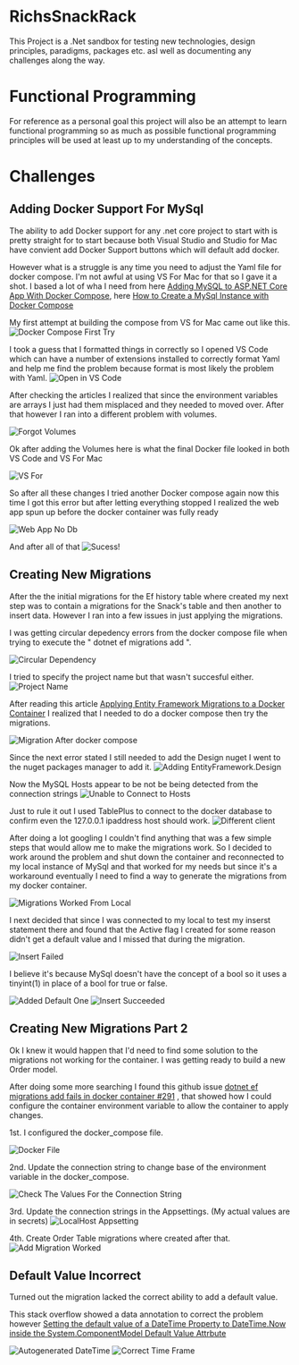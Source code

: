 # RichsSnackRack
This Project is a .Net sandbox for testing new technologies, design principles, paradigms, packages etc. asl well as documenting any challenges along the way.

# Functional Programming
For reference as a personal goal this project will also be an attempt to learn functional programming so as much as possible functional programming principles will be used at least up to my understanding of the concepts.

# Challenges
## Adding Docker Support For MySql

The ability to add Docker support for any .net core project to start with is pretty straight for to start because both Visual Studio and Studio for Mac have convient add Docker Support buttons which will default add docker.

However what is a struggle is any time you need to adjust the Yaml file for docker compose. I'm not awful at using VS For Mac for that so I gave it a shot. I based a lot of wha I need from here [Adding MySQL to ASP.NET Core App With Docker Compose](https://code-maze.com/mysql-aspnetcore-docker-compose/), here [How to Create a MySql Instance with Docker Compose](https://medium.com/@chrischuck35/how-to-create-a-mysql-instance-with-docker-compose-1598f3cc1bee)


My first attempt at building the compose from VS for Mac came out like this.
![Docker Compose First Try](Images/dbenvironmentsmisplaced.png)

I took a guess that I formatted things in correctly so I opened VS Code which can have a number of extensions installed to correctly format Yaml and help me find the problem because format is most likely the problem with Yaml.
![Open in VS Code](Images/TryingVsCodeInstead.png)

After checking the articles I realized that since the environment variables are arrays I just had them misplaced and they needed to moved over. After that however I ran into a different problem with volumes.

![Forgot Volumes](Images/ForgotTheVolumes.png)

Ok after adding the Volumes here is what the final Docker file looked in both VS Code and VS For Mac

![VS For ](Images/FinalLookInVsForMac.png)



So after all these changes I tried another Docker compose again now this time I got this error but after letting everything stopped I realized the web app spun up before the docker container was fully ready

![Web App No Db](Images/WebAppWasActiveBeforeDb.png)

And after all of that 
![Sucess!](Images/Success.png)

## Creating New Migrations

After the the initial migrations for the Ef history table where created my next step was to contain a migrations for the Snack's table and then another to insert data. However I ran into a few issues in just applying the migrations.

I was getting circular depedency errors from the docker compose file when trying to execute the " dotnet ef migrations add ".

![Circular Dependency](Images/CircularDependency.png)

I tried to specify the project name but that wasn't succesful either.
![Project Name](Images/TriedToSpecifyProct.png)

 After reading this article [Applying Entity Framework Migrations to a Docker Container](https://codebuckets.com/2020/08/14/applying-entity-framework-migrations-to-a-docker-container/) I realized that I needed to do a docker compose then try the migrations.

 ![Migration After docker compose](Images/WorkAfterCompose.png)

 Since the next error stated I still needed to add the Design nuget I went to the nuget packages manager to add it.
 ![Adding EntityFramework.Design](Images/AddDesign.png)

 Now the MySQL Hosts appear to be not be being detected from the connection strings
 ![Unable to Connect to Hosts](Images/UnableToConnectToHosts.png)

 Just to rule it out I used TablePlus to connect to the docker database to confirm even the 127.0.0.1 ipaddress host should work.
 ![Different client](Images/UsingMySqlClientTablePlus.png)

 After doing a lot googling I couldn't find anything that was a few simple steps that would allow me to make the migrations work. So I decided to work around the problem and shut down the container and reconnected to my local instance of MySql and that worked for my needs but since it's a workaround eventually I need to find a way to generate the migrations from my docker container.

 ![Migrations Worked From Local](Images/WorkAroundUsingLocalDb.png)

 I next decided that since I was connected to my local to test my inserst statement there and found that the Active flag I created for some reason didn't get a default value and I missed that during the migration. 
 
 ![Insert Failed](Images/ActiveHadNotDefault.png)
 
 I believe it's because MySql doesn't have the concept of a bool so it uses a tinyint(1) in place of a bool for true or false.

 ![Added Default One](Images/AddedDefaultOfOne.png)
 ![Insert Succeeded](Images/InsertsWorkedAfterAddingDefault.png)

## Creating New Migrations Part 2

Ok I knew it would happen that I'd need to find some solution to the migrations not working for the container. I was getting ready to build a new Order model.

After doing some more searching I found this github issue [dotnet ef migrations add <name> fails in docker container #291](https://github.com/PomeloFoundation/Pomelo.EntityFrameworkCore.MySql/issues/291) , that showed how I could configure the container environment variable to allow the container to apply changes.

1st. I configured the docker_compose file.

![Docker File](Images/dockerfilewithcontainer.png)

2nd. Update the connection string to change base of the environment variable in the docker_compose.

![Check The Values For the Connection String](Images/CheckingTheEnvvalues.png)

3rd. Update the connection strings in the Appsettings. (My actual values are in secrets)
![LocalHost Appsetting](Images/WhatTheAppsettings.png)

4th. Create Order Table migrations where created after that.
![Add Migration Worked](Images/CreateNewTableMigrationgWorkedOnContainer.png)

## Default Value Incorrect

Turned out the migration lacked the correct ability to add a default value.

This stack overflow showed a data annotation to correct the problem however [Setting the default value of a DateTime Property to DateTime.Now inside the System.ComponentModel Default Value Attrbute](https://stackoverflow.com/questions/691035/setting-the-default-value-of-a-datetime-property-to-datetime-now-inside-the-syst)

![Autogenerated DateTime](Images/UsingDateTimeWithDefault.png)
![Correct Time Frame](Images/MigrationWithCorrectDefaultTime.png)